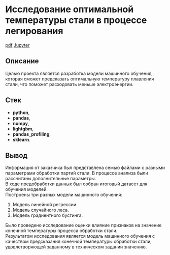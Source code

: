# Исследование оптимальной температуры стали в процессе легирования
[pdf](https://cloud.mail.ru/public/P9Fw/DXk57eQ53) [Jupyter](https://github.com/IldarGatinKzn/Educational/blob/main/Steel%20temperature_final/steel_temperature.ipynb)

## Описание

Целью проекта является разработка модели машинного обучения, которая сможет предсказать оптимальную температуру плавления стали, что поможет расходовать меньше электроэнергии.

## Стек
* **python**,
* **pandas**,
* **numpy**,
* **lightgbm**,
* **pandas_profiling**,
* **sklearn**.

## Вывод

Информация от заказчика был представлена семью файлами с разными параметрами обработки партий стали. В процессе анализа были рассчитаны дополнительные параметры.
<br>В ходе предобработки данных был собран итоговый датасет для обучения моделей.
<br>Построены три разных модели машинного обучения:
1.	Модель линейной регрессии.
2.	Модель случайного леса.
3.	Модель градиентного бустинга.

Было проведено исследование оценки влияние признаков на значение конечной температуры процесса обработки стали.
<br>Результатом исследования является модель машинного обучения с качеством предсказания конечной температуры обработки стали, удовлетворяющей заданному в техническом задании значению.
